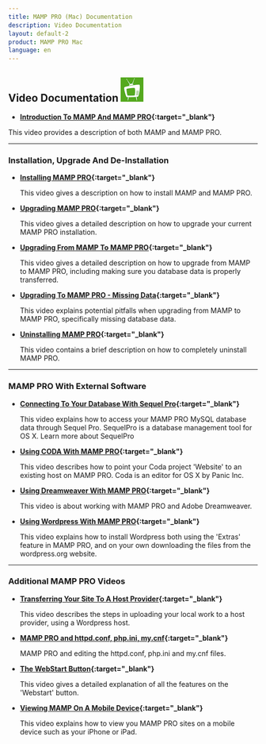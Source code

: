 ```yaml
---
title: MAMP PRO (Mac) Documentation
description: Video Documentation
layout: default-2
product: MAMP PRO Mac
language: en
---
```


## Video Documentation ![MAMP](MAMPtv.png)

*  **[Introduction To MAMP And MAMP PRO](https://www.youtube.com/watch?v=bpHEutbHFPo){:target="_blank"}**

This video provides a description of both MAMP and MAMP PRO.

---

### Installation, Upgrade And De-Installation

*  **[Installing MAMP PRO](https://www.youtube.com/watch?v=4ZqfrWX82vo){:target="_blank"}**

   This video gives a description on how to install MAMP and MAMP PRO.
   
*  **[Upgrading MAMP PRO](https://www.youtube.com/watch?v=h1Ct63XLVYU){:target="_blank"}**

   This video gives a detailed description on how to upgrade your current MAMP PRO installation.
   
*  **[Upgrading From MAMP To MAMP PRO](https://www.youtube.com/watch?v=KOH8bvfE0a0){:target="_blank"}**

   This video gives a detailed description on how to upgrade from MAMP to MAMP PRO, including making sure you database data     is properly transferred.
   
*  **[Upgrading To MAMP PRO - Missing Data](https://www.youtube.com/watch?v=wBnHo1o4W8Q){:target="_blank"}**

   This video explains potential pitfalls when upgrading from MAMP to MAMP PRO, specifically missing database data.
   
*  **[Uninstalling MAMP PRO](https://www.youtube.com/watch?v=Sjpdcnp92bY){:target="_blank"}**

   This video contains a brief description on how to completely uninstall MAMP PRO.

---

### MAMP PRO With External Software

*  **[Connecting To Your Database With Sequel Pro](https://www.youtube.com/watch?v=MyNIr7XUpBI){:target="_blank"}** 

   This video explains how to access your MAMP PRO MySQL database data through Sequel Pro. SequelPro is a database management    tool for OS X. Learn more about SequelPro

*  **[Using CODA With MAMP PRO](https://www.youtube.com/watch?v=e9pnimdCygw){:target="_blank"}** 

   This video describes how to point your Coda project 'Website' to an existing host on MAMP PRO. Coda is an editor for OS X    by Panic Inc.

*  **[Using Dreamweaver With MAMP PRO](https://www.youtube.com/watch?v=EoW55awCHLc){:target="_blank"}**

   This video is about working with MAMP PRO and Adobe Dreamweaver.
   
*  **[Using Wordpress With MAMP PRO](https://www.youtube.com/watch?v=6rMFZa2TOjg){:target="_blank"}**

   This video explains how to install Wordpress both using the 'Extras' feature in MAMP PRO, and on your own downloading the    files from the wordpress.org website.
 
---

### Additional MAMP PRO Videos

*  **[Transferring Your Site To A Host Provider](https://www.youtube.com/watch?v=-3Fwyd5Okrg){:target="_blank"}**

   This video describes the steps in uploading your local work to a host provider, using a Wordpress host.
   
*  **[MAMP PRO and httpd.conf, php.ini, my.cnf](https://www.youtube.com/watch?v=uh6s7uMCISU){:target="_blank"}**

   MAMP PRO and editing the httpd.conf, php.ini and my.cnf files.
   
*  **[The WebStart Button](https://www.youtube.com/watch?v=925V7Pafxzw){:target="_blank"}**

   This video gives a detailed explanation of all the features on the 'Webstart' button.
   
*  **[Viewing MAMP On A Mobile Device](https://www.youtube.com/watch?v=sYHPYCDvU1Q){:target="_blank"}**

   This video explains how to view you MAMP PRO sites on a mobile device such as your iPhone or iPad.
   

   







 
 
